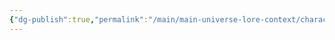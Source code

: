 ```yaml
---
{"dg-publish":true,"permalink":"/main/main-universe-lore-context/characters/main-story/protagonists/the-raindrop-gang/"}
---
```


